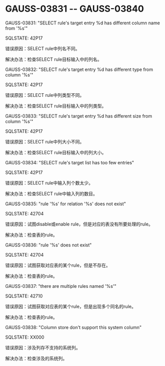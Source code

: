 # GAUSS-03831 -- GAUSS-03840

GAUSS-03831: "SELECT rule's target entry %d has different column name from '%s'"

SQLSTATE: 42P17

错误原因：SELECT rule中列名不同。

解决办法：检查SELECT rule目标输入中的列名。

GAUSS-03832: "SELECT rule's target entry %d has different type from column '%s'"

SQLSTATE: 42P17

错误原因：SELECT rule中列类型不同。

解决办法：检查SELECT rule目标输入中的列类型。

GAUSS-03833: "SELECT rule's target entry %d has different size from column '%s'"

SQLSTATE: 42P17

错误原因：SELECT rule中列大小不同。

解决办法：检查SELECT rule目标输入中的列大小。

GAUSS-03834: "SELECT rule's target list has too few entries"

SQLSTATE: 42P17

错误原因：SELECT rule中输入列个数太少。

解决办法：检查SELECT rule中输入列的数目。

GAUSS-03835: "rule '%s' for relation '%s' does not exist"

SQLSTATE: 42704

错误原因：试图disable或enable rule，但是对应的表没有所要处理的rule。

解决办法：检查表的rule。

GAUSS-03836: "rule '%s' does not exist"

SQLSTATE: 42704

错误原因：试图获取对应表的某个rule，但是不存在。

解决办法：检查表的rule。

GAUSS-03837: "there are multiple rules named '%s'"

SQLSTATE: 42710

错误原因：试图获取对应表的某个rule，但是出现多个同名的rule。

解决办法：检查表的rule。

GAUSS-03838: "Column store don't support this system column"

SQLSTATE: XX000

错误原因：涉及列存不支持的系统列。

解决办法：检查涉及的系统列。

